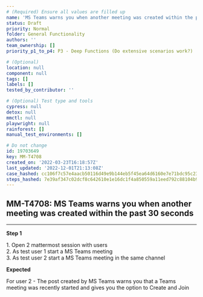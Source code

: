 ```yaml
---
# (Required) Ensure all values are filled up
name: 'MS Teams warns you when another meeting was created within the past 30 seconds'
status: Draft
priority: Normal
folder: General Functionality
authors: ''
team_ownership: []
priority_p1_to_p4: P3 - Deep Functions (Do extensive scenarios work?)

# (Optional)
location: null
component: null
tags: []
labels: []
tested_by_contributor: ''

# (Optional) Test type and tools
cypress: null
detox: null
mmctl: null
playwright: null
rainforest: []
manual_test_environments: []

# Do not change
id: 19703649
key: MM-T4708
created_on: '2022-03-23T16:18:57Z'
last_updated: '2022-12-01T21:13:08Z'
case_hashed: cc106f7c57e4aacb50116d49e9b144eb5f45ea64d6160e7e71bdc95c231697432f5df4e2381592570e9c8922e37cdccf
steps_hashed: 7e39af347c02dcf8c642610e1e16dc1f4a850559a11eed792c88104b93c44800a7e825a0364c0b469aed97360d8f1509
---
```


<!-- (Auto-generated) Based on frontmatter's "key" and "name" -->

## MM-T4708: MS Teams warns you when another meeting was created within the past 30 seconds

---

**Step 1**

1\. Open 2 mattermost session with users\
2\. As test user 1 start a MS Teams meeting\
3\. As test user 2 start a MS Teams meeting in the same channel

**Expected**

For user 2 - The post created by MS Teams warns you that a Teams meeting was recently started and gives you the option to Create and Join
